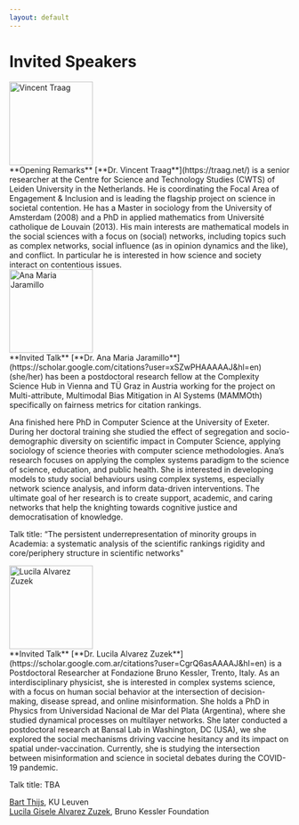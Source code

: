 ```yaml
---
layout: default
---
```


# Invited Speakers


<div class='orgWrapper'>
  <img src="https://www.traag.net/wp/wp-content/uploads/2025/02/original.png" alt="Vincent Traag" width="150" />
<div class='bioWrapper'>
  **Opening Remarks**
[**Dr. Vincent Traag**](https://traag.net/) is a senior researcher at the Centre for Science and Technology Studies (CWTS) of Leiden University in the Netherlands. He is coordinating the Focal Area of Engagement & Inclusion and is leading the flagship project on science in societal contention. He has a Master in sociology from the University of Amsterdam (2008) and a PhD in applied mathematics from Université catholique de Louvain (2013). His main interests are mathematical models in the social sciences with a focus on (social) networks, including topics such as complex networks, social influence (as in opinion dynamics and the like), and conflict. In particular he is interested in how science and society interact on contentious issues.
</div>
</div>

<div class='orgWrapper'>
  <img src="https://scholar.googleusercontent.com/citations?view_op=medium_photo&user=xSZwPHAAAAAJ&citpid=1" alt="Ana Maria Jaramillo" width="150" />
<div class='bioWrapper'>
  **Invited Talk**
[**Dr. Ana Maria Jaramillo**](https://scholar.google.com/citations?user=xSZwPHAAAAAJ&hl=en) (she/her) has been a postdoctoral research fellow at the Complexity Science Hub in Vienna and TÜ Graz in Austria working for the project on Multi-attribute, Multimodal Bias Mitigation in AI Systems (MAMMOth) specifically on fairness metrics for citation rankings. 

Ana finished here PhD in Computer Science at the University of Exeter. During her doctoral training she studied the effect of segregation and socio-demographic diversity on scientific impact in Computer Science, applying sociology of science theories with computer science methodologies. Ana’s research focuses on applying the complex systems paradigm to the science of science, education, and public health. She is interested in developing models to study social behaviours using complex systems, especially network science analysis, and inform data-driven interventions. The ultimate goal of her research is to create support, academic, and caring networks that help the knighting towards cognitive justice and democratisation of knowledge.

Talk title: “The persistent underrepresentation of minority groups in Academia: a systematic analysis of the scientific rankings rigidity and core/periphery structure in scientific networks"
</div>
</div>

<div class='orgWrapper'>
  <img src="https://scholar.googleusercontent.com/citations?view_op=medium_photo&user=CgrQ6asAAAAJ&citpid=15" alt="Lucila Alvarez Zuzek" width="150" />
<div class='bioWrapper'>
  **Invited Talk**
[**Dr. Lucila Alvarez Zuzek**](https://scholar.google.com.ar/citations?user=CgrQ6asAAAAJ&hl=en) is a Postdoctoral Researcher at Fondazione Bruno Kessler, Trento, Italy. As an interdisciplinary physicist, she is interested in complex systems science, with a focus on human social behavior at the intersection of decision-making, disease spread, and online misinformation. She holds a PhD in Physics from Universidad Nacional de Mar del Plata (Argentina), where she studied dynamical processes on multilayer networks. She later conducted a postdoctoral research at Bansal Lab in Washington, DC (USA), we she explored the social mechanisms driving vaccine hesitancy and its impact on spatial under-vaccination. Currently, she is studying the intersection between misinformation and science in societal debates during the COVID-19 pandemic.

Talk title: TBA
</div>
</div>

[Bart Thijs](https://www.kuleuven.be/wieiswie/en/person/00040232), KU Leuven  
[Lucila Gisele Alvarez Zuzek](https://scholar.google.com.ar/citations?user=CgrQ6asAAAAJ), Bruno Kessler Foundation  

